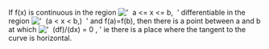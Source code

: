 If f(x) is continuous in the region
!['  a \<= x \<= b,  '](../dictionary/equation_images/2751.1..png)
differentiable in the region
!['  (a \< x \< b,)  '](../dictionary/equation_images/2751.2..png) and
f(a)=f(b), then there is a point between a and b at which
!['  (df)/(dx) = 0 , '](../dictionary/equation_images/2751.3..png) ie
there is a place where the tangent to the curve is horizontal.
